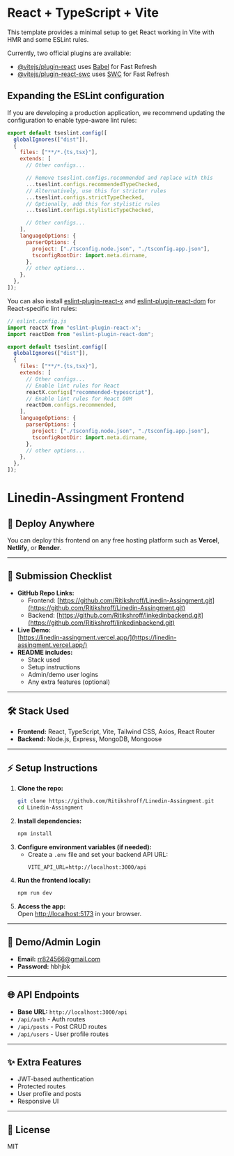# React + TypeScript + Vite

This template provides a minimal setup to get React working in Vite with HMR and some ESLint rules.

Currently, two official plugins are available:

- [@vitejs/plugin-react](https://github.com/vitejs/vite-plugin-react/blob/main/packages/plugin-react) uses [Babel](https://babeljs.io/) for Fast Refresh
- [@vitejs/plugin-react-swc](https://github.com/vitejs/vite-plugin-react/blob/main/packages/plugin-react-swc) uses [SWC](https://swc.rs/) for Fast Refresh

## Expanding the ESLint configuration

If you are developing a production application, we recommend updating the configuration to enable type-aware lint rules:

```js
export default tseslint.config([
  globalIgnores(["dist"]),
  {
    files: ["**/*.{ts,tsx}"],
    extends: [
      // Other configs...

      // Remove tseslint.configs.recommended and replace with this
      ...tseslint.configs.recommendedTypeChecked,
      // Alternatively, use this for stricter rules
      ...tseslint.configs.strictTypeChecked,
      // Optionally, add this for stylistic rules
      ...tseslint.configs.stylisticTypeChecked,

      // Other configs...
    ],
    languageOptions: {
      parserOptions: {
        project: ["./tsconfig.node.json", "./tsconfig.app.json"],
        tsconfigRootDir: import.meta.dirname,
      },
      // other options...
    },
  },
]);
```

You can also install [eslint-plugin-react-x](https://github.com/Rel1cx/eslint-react/tree/main/packages/plugins/eslint-plugin-react-x) and [eslint-plugin-react-dom](https://github.com/Rel1cx/eslint-react/tree/main/packages/plugins/eslint-plugin-react-dom) for React-specific lint rules:

```js
// eslint.config.js
import reactX from "eslint-plugin-react-x";
import reactDom from "eslint-plugin-react-dom";

export default tseslint.config([
  globalIgnores(["dist"]),
  {
    files: ["**/*.{ts,tsx}"],
    extends: [
      // Other configs...
      // Enable lint rules for React
      reactX.configs["recommended-typescript"],
      // Enable lint rules for React DOM
      reactDom.configs.recommended,
    ],
    languageOptions: {
      parserOptions: {
        project: ["./tsconfig.node.json", "./tsconfig.app.json"],
        tsconfigRootDir: import.meta.dirname,
      },
      // other options...
    },
  },
]);
```

# Linedin-Assingment Frontend

## 🚀 Deploy Anywhere

You can deploy this frontend on any free hosting platform such as **Vercel**, **Netlify**, or **Render**.

---

## 📝 Submission Checklist

- **GitHub Repo Links:**
  - Frontend: [https://github.com/Ritikshroff/Linedin-Assingment.git](https://github.com/Ritikshroff/Linedin-Assingment.git)
  - Backend: [https://github.com/Ritikshroff/linkedinbackend.git](https://github.com/Ritikshroff/linkedinbackend.git)
- **Live Demo:**  
  [https://linedin-assingment.vercel.app/](https://linedin-assingment.vercel.app/)
- **README includes:**
  - Stack used
  - Setup instructions
  - Admin/demo user logins
  - Any extra features (optional)

---

## 🛠️ Stack Used

- **Frontend:** React, TypeScript, Vite, Tailwind CSS, Axios, React Router
- **Backend:** Node.js, Express, MongoDB, Mongoose

---

## ⚡ Setup Instructions

1. **Clone the repo:**
   ```bash
   git clone https://github.com/Ritikshroff/Linedin-Assingment.git
   cd Linedin-Assingment
   ```
2. **Install dependencies:**
   ```bash
   npm install
   ```
3. **Configure environment variables (if needed):**
   - Create a `.env` file and set your backend API URL:
     ```
     VITE_API_URL=http://localhost:3000/api
     ```
4. **Run the frontend locally:**
   ```bash
   npm run dev
   ```
5. **Access the app:**  
   Open [http://localhost:5173](http://localhost:5173) in your browser.

---

## 🔐 Demo/Admin Login

- **Email:** rr824566@gmail.com
- **Password:** hbhjbk

---

## 🌐 API Endpoints

- **Base URL:** `http://localhost:3000/api`
- `/api/auth` - Auth routes
- `/api/posts` - Post CRUD routes
- `/api/users` - User profile routes

---

## ✨ Extra Features

- JWT-based authentication
- Protected routes
- User profile and posts
- Responsive UI

---

## 📄 License

MIT

